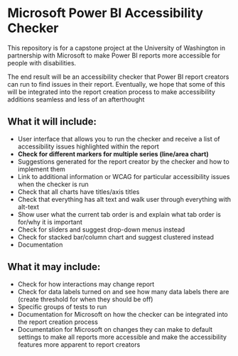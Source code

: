 # Microsoft Power BI Accessibility Checker
This repository is for a capstone project at the University of Washington in partnership with Microsoft to make Power BI reports more accessible for people with disabilities.

The end result will be an accessibility checker that Power BI report creators can run to find issues in their report. Eventually, we hope that some of this will be integrated into the report creation process to make accessibility additions seamless and less of an afterthought

## What it will include:
* User interface that allows you to run the checker and receive a list of accessibility issues highlighted within the report
* **Check for different markers for multiple series (line/area chart)**
* Suggestions generated for the report creator by the checker and how to implement them
* Link to additional information or WCAG for particular accessibility issues when the checker is run
* Check that all charts have titles/axis titles
* Check that everything has alt text and walk user through everything with alt-text
* Show user what the current tab order is and explain what tab order is for/why it is important
* Check for sliders and suggest drop-down menus instead
* Check for stacked bar/column chart and suggest clustered instead
* Documentation

## What it may include:
* Check for how interactions may change report
* Check for data labels turned on and see how many data labels there are (create threshold for when they should be off)
* Specific groups of tests to run
* Documentation for Microsoft on how the checker can be integrated into the report creation process
* Documentation for Microsoft on changes they can make to default settings to make all reports more accessible and make the accessibility features more apparent to report creators
